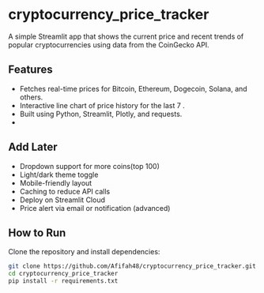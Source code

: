 # cryptocurrency_price_tracker

A simple Streamlit app that shows the current price and recent trends of popular cryptocurrencies using data from the CoinGecko API.

## Features

- Fetches real-time prices for Bitcoin, Ethereum, Dogecoin, Solana, and others.
- Interactive line chart of price history for the last 7 .
- Built using Python, Streamlit, Plotly, and requests.
- 
## Add Later

- Dropdown support for more coins(top 100)
- Light/dark theme toggle
- Mobile-friendly layout
- Caching to reduce API calls
- Deploy on Streamlit Cloud
- Price alert via email or notification (advanced)

## How to Run

Clone the repository and install dependencies:

```bash
git clone https://github.com/Afifah48/cryptocurrency_price_tracker.git
cd cryptocurrency_price_tracker
pip install -r requirements.txt

